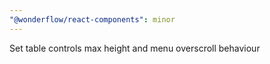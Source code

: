 ```yaml
---
"@wonderflow/react-components": minor
---
```


Set table controls max height and menu overscroll behaviour
